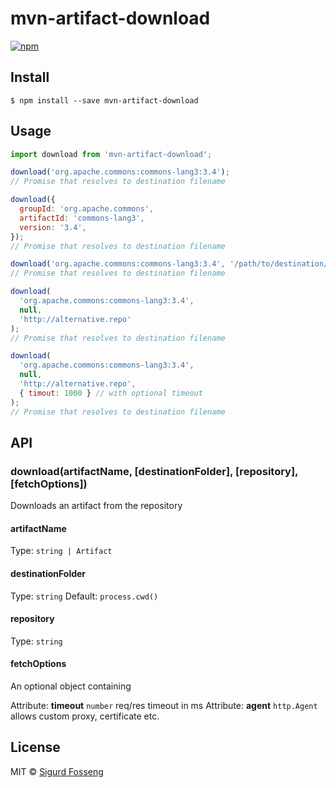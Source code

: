 # mvn-artifact-download

[![npm][npm-image]][npm-url]

[travis-image]: https://img.shields.io/travis/laat/mvn-dl.svg?style=flat&branch=master
[travis-url]: https://travis-ci.org/laat/mvn-dl
[npm-image]: https://img.shields.io/npm/v/mvn-artifact-download.svg?style=flat
[npm-url]: https://npmjs.org/package/mvn-artifact-download

## Install

```
$ npm install --save mvn-artifact-download
```

## Usage

```js
import download from 'mvn-artifact-download';

download('org.apache.commons:commons-lang3:3.4');
// Promise that resolves to destination filename

download({
  groupId: 'org.apache.commons',
  artifactId: 'commons-lang3',
  version: '3.4',
});
// Promise that resolves to destination filename

download('org.apache.commons:commons-lang3:3.4', '/path/to/destination/dir');
// Promise that resolves to destination filename

download(
  'org.apache.commons:commons-lang3:3.4',
  null,
  'http://alternative.repo'
);
// Promise that resolves to destination filename

download(
  'org.apache.commons:commons-lang3:3.4',
  null,
  'http://alternative.repo',
  { timout: 1000 } // with optional timeout
);
// Promise that resolves to destination filename
```

## API

### download(artifactName, [destinationFolder], [repository], [fetchOptions])

Downloads an artifact from the repository

#### artifactName

Type: `string | Artifact`

#### destinationFolder

Type: `string`
Default: `process.cwd()`

#### repository

Type: `string`

#### fetchOptions

An optional object containing

Attribute: **timeout** `number` req/res timeout in ms
Attribute: **agent** `http.Agent` allows custom proxy, certificate etc.

## License

MIT © [Sigurd Fosseng](http://github.com/laat)
